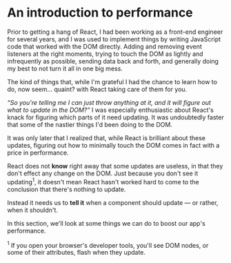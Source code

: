 # An introduction to performance

Prior to getting a hang of React, I had been working as a front-end engineer for several years, and I was used to implement things by writing JavaScript code that worked with the DOM directly. Adding and removing event listeners at the right moments, trying to touch the DOM as lightly and infrequently as possible, sending data back and forth, and generally doing my best to not turn it all in one big mess.

The kind of things that, while I'm grateful I had the chance to learn how to do, now seem... quaint? with React taking care of them for you.

_“So you're telling me I can just throw anything at it, and it will figure out what to update in the DOM?”_ I was especially enthusiastic about React's knack for figuring which parts of it need updating. It was undoubtedly faster that some of the nastier things I'd been doing to the DOM. 

It was only later that I realized that, while React is brilliant about these updates, figuring out how to minimally touch the DOM comes in fact with a price in performance. 

React does not __know__ right away that some updates are useless, in that they don't effect any change on the DOM. Just because you don't see it updating<sup>1</sup>, it doesn't mean React hasn't worked hard to come to the conclusion that there's nothing to update.

Instead it needs us to __tell it__ when a component should update — or rather, when it shouldn't. 

In this section, we'll look at some things we can do to boost our app's performance.

<sup>1</sup> If you open your browser's developer tools, you'll see DOM nodes, or some of their attributes, flash when they update.